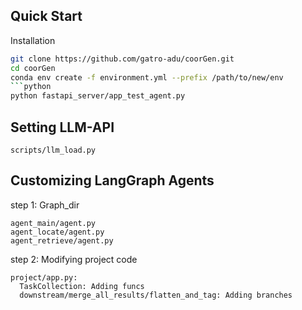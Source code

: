 ## Quick Start
Installation
```bash
git clone https://github.com/gatro-adu/coorGen.git
cd coorGen
conda env create -f environment.yml --prefix /path/to/new/env
```python
python fastapi_server/app_test_agent.py
```
## Setting LLM-API
```text
scripts/llm_load.py
```
## Customizing LangGraph Agents
step 1: Graph_dir
  ```text
  agent_main/agent.py
  agent_locate/agent.py
  agent_retrieve/agent.py
  ```
step 2: Modifying project code
  ```text
  project/app.py:
    TaskCollection: Adding funcs
    downstream/merge_all_results/flatten_and_tag: Adding branches
  ```
